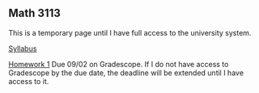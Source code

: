 
## Math 3113

This is a temporary page until I have full access to the university system.

[Syllabus](math3113syllabus.pdf)

[Homework 1](HW1.pdf) Due 09/02 on Gradescope. If I do not have access to Gradescope by the due date, the deadline will be extended until I have access to it.


